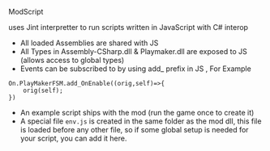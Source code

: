 ModScript

uses Jint interpretter to run scripts written in JavaScript with C# interop

- All loaded Assemblies are shared with JS
- All Types in Assembly-CSharp.dll & Playmaker.dll are exposed to JS (allows access to global types)
- Events can be subscribed to by using add_ prefix in JS , For Example
``` JS
On.PlayMakerFSM.add_OnEnable((orig,self)=>{
    orig(self);
})
```
- An example script ships with the mod (run the game once to create it)
- A special file `env.js` is created in the same folder as the mod dll, this file is loaded before any other file, so if some global setup is needed for your script, you can add it here.

